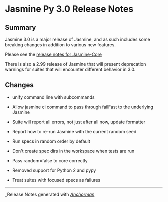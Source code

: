 # Jasmine Py 3.0 Release Notes

## Summary

Jasmine 3.0 is a major release of Jasmine, and as such includes some breaking changes in addition to various new features.

Please see the [release notes for Jasmine-Core](https://github.com/jasmine/jasmine/blob/master/release_notes/3.0.md)

There is also a 2.99 release of Jasmine that will present deprecation warnings for suites that will encounter different behavior in 3.0.

## Changes

* unify command line with subcommands

* Allow jasmine ci command to pass through failFast to the underlying Jasmine

* Suite will report all errors, not just after all now, update formatter

* Report how to re-run Jasmine with the current random seed

* Run specs in random order by default

* Don't create spec dirs in the workspace when tests are run

* Pass random=false to core correctly

* Removed support for Python 2 and pypy

* Treat suites with focused specs as failures


------

_Release Notes generated with _[Anchorman](http://github.com/infews/anchorman)_
